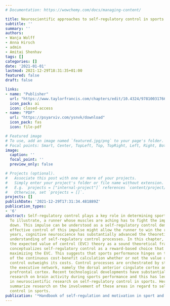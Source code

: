 ```yaml
---
# Documentation: https://wowchemy.com/docs/managing-content/

title: Neuroscientific approaches to self-regulatory control in sports
subtitle: ''
summary: ''
authors:
- Wanja Wolff
- Anna Hirsch
- admin
- Amitai Shenhav
tags: []
categories: []
date: '2021-01-01'
lastmod: 2021-12-29T18:31:35+01:00
featured: false
draft: false

links:
- name: "Publisher"
  url: "https://www.taylorfrancis.com/chapters/edit/10.4324/9781003176695-11/neuroscientific-approaches-self-regulatory-control-sports-wanja-wolff-anna-hirsch-maik-bieleke-amitai-shenhav"
  icon_pack: ai
  icon: closed-access
- name: "PDF"
  url: "https://psyarxiv.com/ysnvk/download"
  icon_pack: fas
  icon: file-pdf

# Featured image
# To use, add an image named `featured.jpg/png` to your page's folder.
# Focal points: Smart, Center, TopLeft, Top, TopRight, Left, Right, BottomLeft, Bottom, BottomRight.
image:
  caption: ''
  focal_point: ''
  preview_only: false

# Projects (optional).
#   Associate this post with one or more of your projects.
#   Simply enter your project's folder or file name without extension.
#   E.g. `projects = ["internal-project"]` references `content/project/deep-learning/index.md`.
#   Otherwise, set `projects = []`.
projects: []
publishDate: '2021-12-29T17:31:34.481889Z'
publication_types:
- '6'
abstract: Self-regulatory control plays a key role in determining sports performance.
  To illustrate, a runner whose muscles are aching has to fight the impulse of slowing
  down. This impulse can be understood as a self-regulatory control demand and only
  effective control of this impulse might allow the runner to win the race. In recent
  years, cognitive neuroscience has substantially advanced the theoretical and mechanistic
  understanding of self-regulatory control processes. In this chapter, we will introduce
  the expected value of control (EVC) theory as a sound theoretical framework that
  conceptualizes self-regulatory control as a reward-based choice that is aimed at
  maximizing the EVC. This suggests that sports performance hinges on the outcome
  of the continuous cost-benefit calculation whether or not the value of applying
  control outweighs its costs. Control processes are orchestrated by structures in
  the executive network, namely the dorsal anterior cingulate cortex and the lateral
  prefrontal cortex. Recent technological developments have substantially facilitated
  research on brain activity during sports performance and this has led to a surge
  in neuroscientific research on self-regulatory control in sports. Here, we will
  summarize research on the involvement of these areas in regard to self-regulatory
  control in sports.
publication: '*Handbook of self-regulation and motivation in sport and exercise*'
---
```

